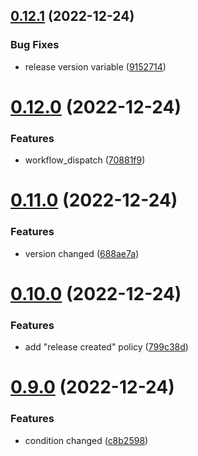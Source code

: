 ## [0.12.1](https://github.com/devvildaz/hlingo-backend/compare/v0.12.0...v0.12.1) (2022-12-24)


### Bug Fixes

* release version variable ([9152714](https://github.com/devvildaz/hlingo-backend/commit/915271497fe604ab3571985158108e6e59fb0dcc))



# [0.12.0](https://github.com/devvildaz/hlingo-backend/compare/v0.11.0...v0.12.0) (2022-12-24)


### Features

* workflow_dispatch ([70881f9](https://github.com/devvildaz/hlingo-backend/commit/70881f993847ef1181f04188fb7740a2ef7ad201))



# [0.11.0](https://github.com/devvildaz/hlingo-backend/compare/v0.10.0...v0.11.0) (2022-12-24)


### Features

* version changed ([688ae7a](https://github.com/devvildaz/hlingo-backend/commit/688ae7ad6e5a6c18249bff27e9aa5ba17ac52350))



# [0.10.0](https://github.com/devvildaz/hlingo-backend/compare/v0.9.0...v0.10.0) (2022-12-24)


### Features

* add "release created" policy ([799c38d](https://github.com/devvildaz/hlingo-backend/commit/799c38d4a8fb84ff21bdac9e505499e19a275be1))



# [0.9.0](https://github.com/devvildaz/hlingo-backend/compare/v0.8.0...v0.9.0) (2022-12-24)


### Features

* condition changed ([c8b2598](https://github.com/devvildaz/hlingo-backend/commit/c8b2598270ee911db9d4bf4e3c4a79be9a3f11b2))



